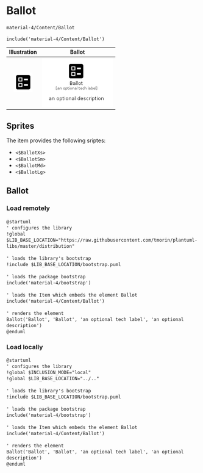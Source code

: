 # Ballot


```text
material-4/Content/Ballot
```

```text
include('material-4/Content/Ballot')
```



| Illustration | Ballot |
| :---: | :---: |
| ![illustration for Illustration](../../material-4/Content/Ballot.png) | ![illustration for Ballot](../../material-4/Content/Ballot.Local.png) |



## Sprites
The item provides the following sriptes:

- `<$BallotXs>`
- `<$BallotSm>`
- `<$BallotMd>`
- `<$BallotLg>`





## Ballot

### Load remotely
```plantuml
@startuml
' configures the library
!global $LIB_BASE_LOCATION="https://raw.githubusercontent.com/tmorin/plantuml-libs/master/distribution"

' loads the library's bootstrap
!include $LIB_BASE_LOCATION/bootstrap.puml

' loads the package bootstrap
include('material-4/bootstrap')

' loads the Item which embeds the element Ballot
include('material-4/Content/Ballot')

' renders the element
Ballot('Ballot', 'Ballot', 'an optional tech label', 'an optional description')
@enduml
```

### Load locally
```plantuml
@startuml
' configures the library
!global $INCLUSION_MODE="local"
!global $LIB_BASE_LOCATION="../.."

' loads the library's bootstrap
!include $LIB_BASE_LOCATION/bootstrap.puml

' loads the package bootstrap
include('material-4/bootstrap')

' loads the Item which embeds the element Ballot
include('material-4/Content/Ballot')

' renders the element
Ballot('Ballot', 'Ballot', 'an optional tech label', 'an optional description')
@enduml
```

